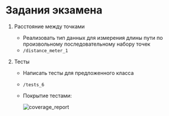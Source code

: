 # Задания экзамена

1. Расстояние между точками  
   - Реализовать тип данных для измерения длины пути по произвольному последовательному набору точек 
   - `/distance_meter_1`

6. Тесты  
   - Написать тесты для предложенного класса
   - `/tests_6`
   - Покрытие тестами:
     
     ![coverage_report](https://user-images.githubusercontent.com/46486971/150045121-e1a5994e-e1b1-465a-bebd-633b663d4be9.png)
